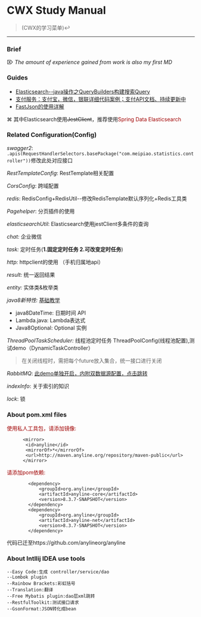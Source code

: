 # CWX Study Manual 
> (CWX的学习菜单)↩
---
### Brief

 ⌦ *The amount of experience gained from work is also my first MD*

### Guides

* [Elasticsearch--java操作之QueryBuilders构建搜索Query](https://www.cnblogs.com/pypua/articles/9459941.html)
* [支付服务：支付宝，微信，银联详细代码案例；支付API文档、持续更新中](https://gitee.com/52itstyle/spring-boot-pay)
* [FastJson的使用详解](https://www.jianshu.com/p/f20ffefeec4d)

⌘ 其中Elasticsearch使用~~JestClient~~，推荐使用<font color="warning">Spring Data Elasticsearch</font>

### Related Configuration(Config)
*swagger2*: ```.apis(RequestHandlerSelectors.basePackage("com.meipiao.statistics.controller"))```修改此处对应接口

*RestTemplateConfig*: RestTemplate相关配置

*CorsConfig*: 跨域配置

*redis*: RedisConfig+RedisUtil--修改RedisTemplate默认序列化+Redis工具类

*Pagehelper*: 分页插件的使用

*elasticsearchUtil*: Elasticsearch使用jestClient多条件的查询 

*chat:* 企业微信

*task:* 定时任务(**1.固定定时任务 2.可改变定时任务**)

*http:* httpclient的使用 （手机归属地api）

*result:* 统一返回结果

*entity:* 实体类&枚举类

*java8新特性:* [基础教学](https://www.runoob.com/java/java8-new-features.html)
 - java8DateTime: 日期时间 API
 - Lambda.java: Lambda表达式
 - Java8Optional: Optional 实例
 
 *ThreadPoolTaskScheduler:* 线程池定时任务 ThreadPoolConfig(线程池配置),测试demo（DynamicTaskController） 
 >在关闭线程时，需把每个future放入集合，统一接口进行关闭

*RabbitMQ*: [此demo单独开启，内附双数据源配置，点击跳转](https://github.com/chenwuxin123/listener)

*indexInfo*: 关于索引的知识

*lock*: 锁

### About pom.xml files
<font color="warning">使用私人工具包，请添加镜像:</font>

 ```
       <mirror>
        <id>anyline</id>   
        <mirrorOf>*</mirrorOf>   
        <url>http://maven.anyline.org/repository/maven-public</url>   
       </mirror> 
```

 <font color="warning">请添加pom依赖:</font>

 ```
         <dependency>
             <groupId>org.anyline</groupId>
             <artifactId>anyline-core</artifactId>
             <version>8.3.7-SNAPSHOT</version>
         </dependency>
         <dependency>
             <groupId>org.anyline</groupId>
             <artifactId>anyline-net</artifactId>
             <version>8.3.7-SNAPSHOT</version>
         </dependency>
 ```

   代码已迁至https://github.com/anylineorg/anyline

   
### About Intllij IDEA use tools
```
--Easy Code:生成 controller/service/dao 
--Lombok plugin
--Rainbow Brackets:彩虹括号
--Translation:翻译
--Free Mybatis plugin:dao层xml跳转
--RestfulToolkit:测试接口请求
--GsonFormat:JSON转化成bean
```
